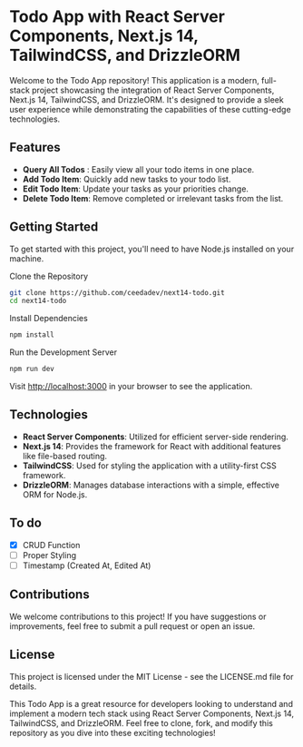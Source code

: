 # Todo App with React Server Components, Next.js 14, TailwindCSS, and DrizzleORM

Welcome to the Todo App repository! This application is a modern, full-stack project showcasing the integration of React Server Components, Next.js 14, TailwindCSS, and DrizzleORM. It's designed to provide a sleek user experience while demonstrating the capabilities of these cutting-edge technologies.

## Features

- **Query All Todos** : Easily view all your todo items in one place.
- **Add Todo Item**: Quickly add new tasks to your todo list.
- **Edit Todo Item**: Update your tasks as your priorities change.
- **Delete Todo Item**: Remove completed or irrelevant tasks from the list.

## Getting Started

To get started with this project, you'll need to have Node.js installed on your machine.

Clone the Repository

```bash
git clone https://github.com/ceedadev/next14-todo.git
cd next14-todo
```

Install Dependencies

```bash
npm install
```

Run the Development Server

```bash
npm run dev
```

Visit <http://localhost:3000> in your browser to see the application.

## Technologies

- **React Server Components**: Utilized for efficient server-side rendering.
- **Next.js 14**: Provides the framework for React with additional features like file-based routing.
- **TailwindCSS**: Used for styling the application with a utility-first CSS framework.
- **DrizzleORM**: Manages database interactions with a simple, effective ORM for Node.js.

## To do

- [x] CRUD Function
- [ ] Proper Styling
- [ ] Timestamp (Created At, Edited At)

## Contributions

We welcome contributions to this project! If you have suggestions or improvements, feel free to submit a pull request or open an issue.

## License

This project is licensed under the MIT License - see the LICENSE.md file for details.

This Todo App is a great resource for developers looking to understand and implement a modern tech stack using React Server Components, Next.js 14, TailwindCSS, and DrizzleORM. Feel free to clone, fork, and modify this repository as you dive into these exciting technologies!
